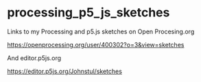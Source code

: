 # processing_p5_js_sketches
Links to my Processing and p5.js sketches on Open Procesing.org

https://openprocessing.org/user/400302?o=3&view=sketches

And editor.p5js.org

https://editor.p5js.org/Johnstul/sketches
